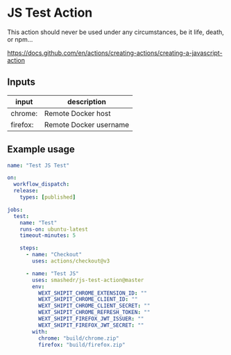 # JS Test Action

This action should never be used under any circumstances, be it life, death, or npm...

https://docs.github.com/en/actions/creating-actions/creating-a-javascript-action

## Inputs

| input    | description               |
|----------|---------------------------|
| chrome:  | Remote Docker host        |
| firefox: | Remote Docker username    |

## Example usage

```yaml
name: "Test JS Test"

on:
  workflow_dispatch:
  release:
    types: [published]

jobs:
  test:
    name: "Test"
    runs-on: ubuntu-latest
    timeout-minutes: 5

    steps:
      - name: "Checkout"
        uses: actions/checkout@v3

      - name: "Test JS"
        uses: smashedr/js-test-action@master
        env:
          WEXT_SHIPIT_CHROME_EXTENSION_ID: ""
          WEXT_SHIPIT_CHROME_CLIENT_ID: ""
          WEXT_SHIPIT_CHROME_CLIENT_SECRET: ""
          WEXT_SHIPIT_CHROME_REFRESH_TOKEN: ""
          WEXT_SHIPIT_FIREFOX_JWT_ISSUER: ""
          WEXT_SHIPIT_FIREFOX_JWT_SECRET: ""
        with:
          chrome: "build/chrome.zip"
          firefox: "build/firefox.zip"
```
